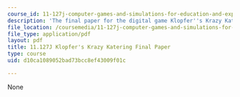 ```yaml
---
course_id: 11-127j-computer-games-and-simulations-for-education-and-exploration-spring-2015
description: 'The final paper for the digital game Klopfer''s Krazy Katering. '
file_location: /coursemedia/11-127j-computer-games-and-simulations-for-education-and-exploration-spring-2015/d10ca1089052bad73bcc8ef43009f01c_MIT11_127JS15_katering_final.pdf
file_type: application/pdf
layout: pdf
title: 11.127J Klopfer's Krazy Katering Final Paper
type: course
uid: d10ca1089052bad73bcc8ef43009f01c

---
```

None